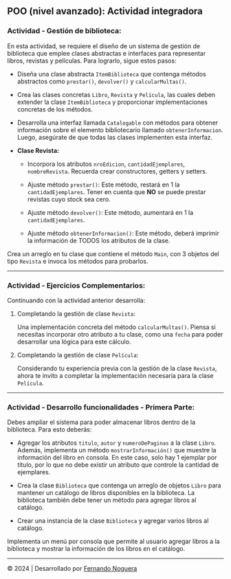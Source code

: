 ## POO (nivel avanzado): Actividad integradora

### Actividad - Gestión de biblioteca:

En esta actividad, se requiere el diseño de un sistema de gestión de biblioteca que emplee clases abstractas e interfaces para representar libros, revistas y películas. Para lograrlo, sigue estos pasos:

* Diseña una clase abstracta `ItemBiblioteca` que contenga métodos abstractos como `prestar()`, `devolver()` y `calcularMultas()`.

* Crea las clases concretas `Libro`, `Revista` y `Película`, las cuales deben extender la clase `ItemBiblioteca` y proporcionar implementaciones concretas de los métodos.

* Desarrolla una interfaz llamada `Catalogable` con métodos para obtener información sobre el elemento bibliotecario llamado `obtenerInformacion`. Luego, asegúrate de que todas las clases implementen esta interfaz.

* **Clase Revista:**
    * Incorpora los atributos `nroEdicion`, `cantidadEjemplares`, `nombreRevista`. Recuerda crear constructores, getters y setters.

    * Ajuste método `prestar()`: Este método, restará en 1 la `cantidadEjemplares`. Tener en cuenta que **NO** se puede prestar revistas cuyo stock sea cero.

    * Ajuste método `devolver()`: Este método, aumentará en 1 la `cantidadEjemplares`.

    * Ajuste método `obtenerInformacion()`: Este método, deberá imprimir la información de TODOS los atributos de la clase.

Crea un arreglo en tu clase que contiene el método `Main`, con 3 objetos del tipo `Revista` e invoca los métodos para probarlos.

---

### Actividad - Ejercicios Complementarios:

Continuando con la actividad anterior desarrolla:

1. Completando la gestión de clase `Revista`:

    Una implementación concreta del método `calcularMultas()`. Piensa si necesitas incorporar otro atributo a tu clase, como una `fecha` para poder desarrollar una lógica para este cálculo.

2. Completando la gestión de clase `Película`:

    Considerando tu experiencia previa con la gestión de la clase `Revista`, ahora te invito a completar la implementación necesaria para la clase `Película`.

---

### Actividad - Desarrollo funcionalidades - Primera Parte:

Debes ampliar el sistema para poder almacenar libros dentro de la biblioteca. Para esto deberás:

* Agregar los atributos `titulo`, `autor` y `numeroDePaginas` a la clase `Libro`. Además, implementa un método `mostrarInformación()` que muestre la información del libro en consola. En este caso, solo hay 1  ejemplar por título, por lo que no debe existir un atributo que controle la cantidad de ejemplares.

* Crea la clase `Biblioteca` que contenga un arreglo de objetos `Libro` para mantener un catálogo de libros disponibles en la biblioteca. La biblioteca también debe tener un método para agregar libros al catálogo.

* Crear una instancia de la clase `Biblioteca` y agregar varios libros al catálogo.

Implementa un menú por consola que permite al usuario agregar libros a la biblioteca y mostrar la información de los libros en el catálogo.


---

© 2024 | Desarrollado por [Fernando Noguera](https://www.linkedin.com/in/jfnoguerab/)